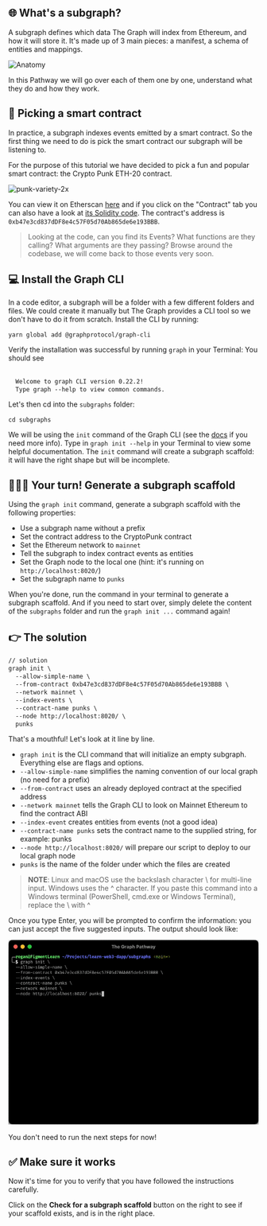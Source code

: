 ## 🌐 What's a subgraph?

A subgraph defines which data The Graph will index from Ethereum, and how it will store it. It's made up of 3 main pieces: a manifest, a schema of entities and mappings.

![Anatomy](https://user-images.githubusercontent.com/206753/136852548-30eea776-8332-4023-b4e9-628bed1421cc.png)

In this Pathway we will go over each of them one by one, understand what they do and how they work.

## 🤝 Picking a smart contract

In practice, a subgraph indexes events emitted by a smart contract. So the first thing we need to do is pick the smart contract our subgraph will be listening to.

For the purpose of this tutorial we have decided to pick a fun and popular smart contract: the Crypto Punk ETH-20 contract.

![punk-variety-2x](https://user-images.githubusercontent.com/206753/136851460-045f9d1b-aee2-4c67-a07b-139a4ed318ba.png)

You can view it on Etherscan [here](https://etherscan.io/address/0xb47e3cd837dDF8e4c57F05d70Ab865de6e193BBB) and if you click on the "Contract" tab you can also have a look at [its Solidity code](https://etherscan.io/address/0xb47e3cd837dDF8e4c57F05d70Ab865de6e193BBB). The contract's address is `0xb47e3cd837dDF8e4c57F05d70Ab865de6e193BBB`.

> Looking at the code, can you find its Events? What functions are they calling? What arguments are they passing? Browse around the codebase, we will come back to those events very soon.

## 💻 Install the Graph CLI

In a code editor, a subgraph will be a folder with a few different folders and files. We could create it manually but The Graph provides a CLI tool so we don't have to do it from scratch. Install the CLI by running:

```text
yarn global add @graphprotocol/graph-cli
```

Verify the installation was successful by running `graph` in your Terminal: You should see

```text

  Welcome to graph CLI version 0.22.2!
  Type graph --help to view common commands.
```

Let's then cd into the `subgraphs` folder:

```text
cd subgraphs
```

We will be using the `init` command of the Graph CLI (see the [docs](https://github.com/graphprotocol/graph-cli) if you need more info). Type in `graph init --help` in your Terminal to view some helpful documentation. The `init` command will create a subgraph scaffold: it will have the right shape but will be incomplete.

## 🧑🏼‍💻 Your turn! Generate a subgraph scaffold

Using the `graph init` command, generate a subgraph scaffold with the following properties:
- Use a subgraph name without a prefix
- Set the contract address to the CryptoPunk contract
- Set the Ethereum network to `mainnet`
- Tell the subgraph to index contract events as entities
- Set the Graph node to the local one (hint: it's running on `http://localhost:8020/`)
- Set the subgraph name to `punks`

When you're done, run the command in your terminal to generate a subgraph scaffold. And if you need to start over, simply delete the content of the `subgraphs` folder and run the `graph init ...` command again!

## 👉 The solution

```text
// solution
graph init \
  --allow-simple-name \
  --from-contract 0xb47e3cd837dDF8e4c57F05d70Ab865de6e193BBB \
  --network mainnet \
  --index-events \
  --contract-name punks \
  --node http://localhost:8020/ \
  punks
```

That's a mouthful! Let's look at it line by line.

- `graph init` is the CLI command that will initialize an empty subgraph. Everything else are flags and options.
- `--allow-simple-name` simplifies the naming convention of our local graph (no need for a prefix)
- `--from-contract` uses an already deployed contract at the specified address
- `--network mainnet` tells the Graph CLI to look on Mainnet Ethereum to find the contract ABI
- `--index-event` creates entities from events (not a good idea)
- `--contract-name punks` sets the contract name to the supplied string, for example: punks
- `--node http://localhost:8020/` will prepare our script to deploy to our local graph node
- `punks` is the name of the folder under which the files are created

> **NOTE**: Linux and macOS use the backslash character \ for multi-line input. Windows uses the ^ character. If you paste this command into a Windows terminal (PowerShell, cmd.exe or Windows Terminal), replace the \ with ^

Once you type Enter, you will be prompted to confirm the information: you can just accept the five suggested inputs. The output should look like:

![](../../../.gitbook/assets/pathways/the_graph/graph-scaffold.gif)

You don't need to run the next steps for now!

## ✅ Make sure it works

Now it's time for you to verify that you have followed the instructions carefully.

Click on the **Check for a subgraph scaffold** button on the right to see if your scaffold exists, and is in the right place.
